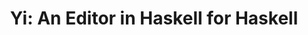 ---
title: ! 'Yi: An Editor in Haskell for Haskell'
paper-url: http://publications.lib.chalmers.se/records/fulltext/local_72549.pdf
authors:
- Jean-Philippe Bernardy
type: paper
tags:
- text editors
- Yi
doHaskell-type: light research paper
dohaskell-year: 2008
---
